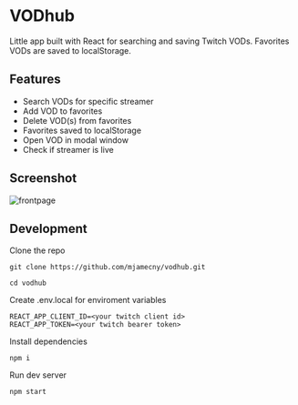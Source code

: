 # VODhub

Little app built with React for searching and saving Twitch VODs. Favorites VODs are saved to localStorage.

## Features

- Search VODs for specific streamer
- Add VOD to favorites
- Delete VOD(s) from favorites
- Favorites saved to localStorage
- Open VOD in modal window
- Check if streamer is live

## Screenshot

![frontpage](https://i.imgur.com/7dXrWDD.png)

## Development

Clone the repo

`git clone https://github.com/mjamecny/vodhub.git`

`cd vodhub`

Create .env.local for enviroment variables

```
REACT_APP_CLIENT_ID=<your twitch client id>
REACT_APP_TOKEN=<your twitch bearer token>
```

Install dependencies

`npm i`

Run dev server

`npm start `
